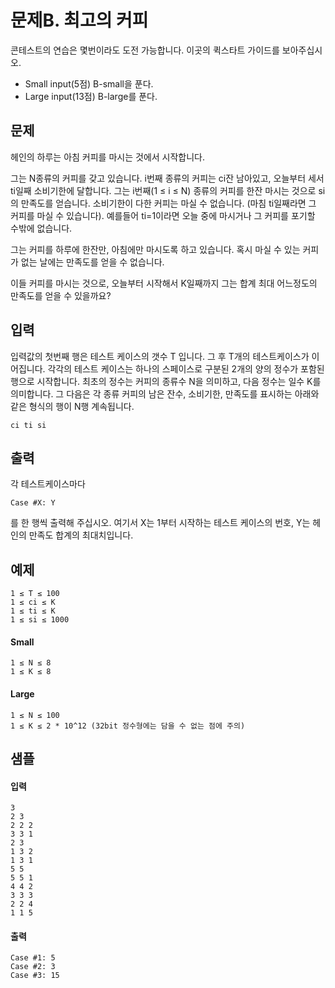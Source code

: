 문제B. 최고의 커피
==================

콘테스트의 연습은 몇번이라도 도전 가능합니다. 이곳의 퀵스타트 가이드를 보아주십시오.

* Small input(5점) B-small을 푼다.
* Large input(13점) B-large를 푼다.

문제
----

헤인의 하루는 아침 커피를 마시는 것에서 시작합니다.

그는 N종류의 커피를 갖고 있습니다. i번째 종류의 커피는 ci잔 남아있고, 오늘부터 세서 ti일째 소비기한에 달합니다. 그는 i번째(1 ≤ i ≤ N) 종류의 커피를 한잔 마시는 것으로 si의 만족도를 얻습니다. 소비기한이 다한 커피는 마실 수 없습니다. (마침 ti일째라면 그 커피를 마실 수 있습니다). 예를들어 ti=1이라면 오늘 중에 마시거나 그 커피를 포기할 수밖에 없습니다.

그는 커피를 하루에 한잔만, 아침에만 마시도록 하고 있습니다. 혹시 마실 수 있는 커피가 없는 날에는 만족도를 얻을 수 없습니다.

이들 커피를 마시는 것으로, 오늘부터 시작해서 K일째까지 그는 합계 최대 어느정도의 만족도를 얻을 수 있을까요?

입력
----

입력값의 첫번째 행은 테스트 케이스의 갯수 T 입니다. 그 후 T개의 테스트케이스가 이어집니다. 각각의 테스트 케이스는 하나의 스페이스로 구분된 2개의 양의 정수가 포함된 행으로 시작합니다. 최초의 정수는 커피의 종류수 N을 의미하고, 다음 정수는 일수 K를 의미합니다. 그 다음은 각 종류 커피의 남은 잔수, 소비기한, 만족도를 표시하는 아래와 같은 형식의 행이 N행 계속됩니다.

	ci ti si

출력
----

각 테스트케이스마다

	Case #X: Y

를 한 행씩 출력해 주십시오. 여기서 X는 1부터 시작하는 테스트 케이스의 번호, Y는 헤인의 만족도 합계의 최대치입니다.

예제
----

	1 ≤ T ≤ 100
	1 ≤ ci ≤ K
	1 ≤ ti ≤ K
	1 ≤ si ≤ 1000

#### Small

	1 ≤ N ≤ 8
	1 ≤ K ≤ 8

#### Large

	1 ≤ N ≤ 100
	1 ≤ K ≤ 2 * 10^12 (32bit 정수형에는 담을 수 없는 점에 주의)

샘플
----

#### 입력 

	3
	2 3
	2 2 2
	3 3 1
	2 3
	1 3 2
	1 3 1
	5 5
	5 5 1
	4 4 2
	3 3 3
	2 2 4
	1 1 5
	
#### 출력
 
	Case #1: 5
	Case #2: 3
	Case #3: 15
